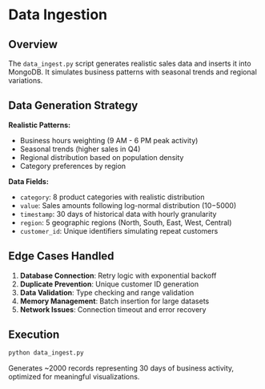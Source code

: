 # Data Ingestion

## Overview

The `data_ingest.py` script generates realistic sales data and inserts it into MongoDB. It simulates business patterns with seasonal trends and regional variations.

## Data Generation Strategy

**Realistic Patterns:**
- Business hours weighting (9 AM - 6 PM peak activity)
- Seasonal trends (higher sales in Q4)
- Regional distribution based on population density
- Category preferences by region

**Data Fields:**
- `category`: 8 product categories with realistic distribution
- `value`: Sales amounts following log-normal distribution ($10-$5000)
- `timestamp`: 30 days of historical data with hourly granularity
- `region`: 5 geographic regions (North, South, East, West, Central)
- `customer_id`: Unique identifiers simulating repeat customers

## Edge Cases Handled

1. **Database Connection**: Retry logic with exponential backoff
2. **Duplicate Prevention**: Unique customer ID generation
3. **Data Validation**: Type checking and range validation
4. **Memory Management**: Batch insertion for large datasets
5. **Network Issues**: Connection timeout and error recovery

## Execution

```bash
python data_ingest.py
```

Generates ~2000 records representing 30 days of business activity, optimized for meaningful visualizations. 